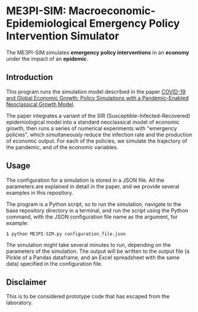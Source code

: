 # ME3PI-SIM: Macroeconomic-Epidemiological Emergency Policy Intervention Simulator

The ME3PI-SIM simulates **emergency policy interventions** in an **economy** under the impact of an **epidemic**.

## Introduction
This program runs the simulation model described in the paper [COVID-19 and Global Economic Growth: Policy Simulations with a Pandemic-Enabled Neoclassical Growth Model](https://arxiv.org/abs/2005.13722).

The paper integrates a variant of the SIR (Susceptible-Infected-Recovered) epidemiological model into a standard neoclassical model of economic growth, then runs a series of numerical experiments with "emergency policies", which simultaneously reduce the infection rate and the production of economic output. For each of the policies, we simulate the trajectory of the pandemic, and of the economic variables.

## Usage
The configuration for a simulation is stored in a JSON file. All the parameters are explained in detail in the paper, and we provide several examples in this repository.

The program is a Python script, so to run the simulation, navigate to the base repository directory in a terminal, and run the script using the Python command, with the JSON configuration file name as the argument, for example:
```
$ python ME3PI-SIM.py configuration_file.json
```

The simulation might take several minutes to run, depending on the parameters of the simulation. The output will be written to the output file (a Pickle of a Pandas dataframe, and an Excel spreadsheet with the same data) specified in the configuration file.

## Disclaimer
This is to be considered prototype code that has escaped from the laboratory.